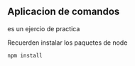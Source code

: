 

## Aplicacion de comandos 

es un ejercio de practica

Recuerden instalar los paquetes de node

````````````
npm install
````````````